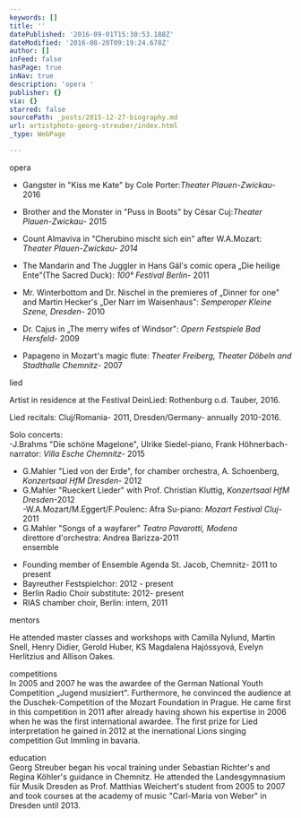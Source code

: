 ```yaml
---
keywords: []
title: ''
datePublished: '2016-09-01T15:30:53.188Z'
dateModified: '2016-08-20T09:19:24.678Z'
author: []
inFeed: false
hasPage: true
inNav: true
description: 'opera '
publisher: {}
via: {}
starred: false
sourcePath: _posts/2015-12-27-biography.md
url: artistphoto-georg-streuber/index.html
_type: WebPage

---
```

opera 

* Gangster in "Kiss me Kate" by Cole Porter:_Theater Plauen-Zwickau_-2016

* Brother and the Monster in "Puss in Boots" by César Cuj:_Theater Plauen-Zwickau_- 2015 

* Count Almaviva in "Cherubino mischt sich ein" after W.A.Mozart: _Theater Plauen-Zwickau- 2014_

* The Mandarin and The Juggler in Hans Gál's comic opera „Die heilige Ente"(The Sacred Duck): _100° Festival Berlin_- 2011 

* Mr. Winterbottom and Dr. Nischel in the premieres of „Dinner for one" and Martin Hecker's „Der Narr im Waisenhaus": _Semperoper Kleine Szene, Dresden_- 2010

* Dr. Cajus in „The merry wifes of Windsor": _Opern Festspiele Bad Hersfeld_- 2009 

* Papageno in Mozart's magic flute: _Theater Freiberg, Theater Döbeln and Stadthalle Chemnitz_- 2007

lied

Artist in residence at the Festival DeinLied: Rothenburg o.d. Tauber, 2016\. 

Lied recitals: Cluj/Romania- 2011, Dresden/Germany- annually 2010-2016\.

Solo concerts:  
-J.Brahms "Die schöne Magelone", Ulrike Siedel-piano, Frank Höhnerbach-narrator: _Villa Esche Chemnitz_- 2015  
- G.Mahler "Lied von der Erde", for chamber orchestra, A. Schoenberg, _Konzertsaal HfM Dresden_- 2012  
- G.Mahler "Rueckert Lieder" with Prof. Christian Kluttig, _Konzertsaal HfM Dresden_-2012  
-W.A.Mozart/M.Eggert/F.Poulenc: Afra Su-piano: _Mozart Festival Cluj_- 2011  
- G.Mahler "Songs of a wayfarer" _Teatro Pavarotti, Modena_  
direttore d'orchestra: Andrea Barizza-2011  
ensemble

* Founding member of Ensemble Agenda St. Jacob, Chemnitz- 2011 to present
* Bayreuther Festspielchor: 2012 - present
* Berlin Radio Choir substitute: 2012- present
* RIAS chamber choir, Berlin: intern, 2011 

mentors 

He attended master classes and workshops with Camilla Nylund, Martin Snell, Henry Didier, Gerold Huber, KS Magdalena Hajóssyová, Evelyn Herlitzius and Allison Oakes.

competitions  
In 2005 and 2007 he was the awardee of the German National Youth Competition „Jugend musiziert". Furthermore, he convinced the audience at the Duschek-Competition of the Mozart Foundation in Prague. He came first in this competition in 2011 after already having shown his expertise in 2006 when he was the first international awardee. The first prize for Lied interpretation he gained in 2012 at the inernational Lions singing competition Gut Immling in bavaria.

education  
Georg Streuber began his vocal training under Sebastian Richter's and Regina Köhler's guidance in Chemnitz. He attended the Landesgymnasium für Musik Dresden as Prof. Matthias Weichert's student from 2005 to 2007 and took courses at the academy of music "Carl-Maria von Weber" in Dresden until 2013\.